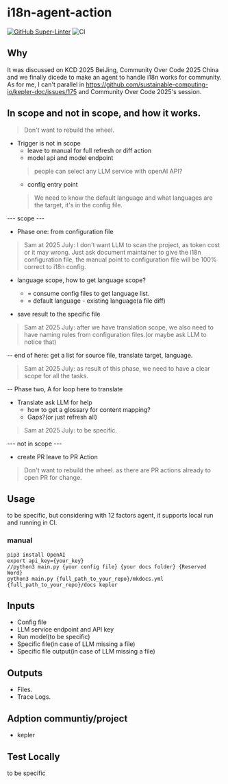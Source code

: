 # i18n-agent-action

[![GitHub Super-Linter](https://github.com/actions/hello-world-docker-action/actions/workflows/linter.yml/badge.svg)](https://github.com/super-linter/super-linter)
![CI](https://github.com/actions/hello-world-docker-action/actions/workflows/ci.yml/badge.svg)

## Why
It was discussed on KCD 2025 BeiJing, Community Over Code 2025 China and we finally dicede to make an agent to handle i18n works for community.
As for me, I can't parallel in https://github.com/sustainable-computing-io/kepler-doc/issues/175 and Community Over Code 2025's session.

## In scope and not in scope, and how it works.

> Don't want to rebuild the wheel.
- Trigger is not in scope
	- leave to manual for full refresh or diff action
  - model api and model endpoint
  > people can select any LLM service with openAI API?
	- config entry point
  > We need to know the default language and what languages are the target, it's in the config file.

--- scope ---
- Phase one: from configuration file
> Sam at 2025 July: I don't want LLM to scan the project, as token cost or it may wrong. Just ask document maintainer to give the i18n configuration file, the manual point to configuration file will be 100% correct to i18n config.

- language scope, how to get language scope?
	- = consume config files to get language list.
	- = default language - existing language(a file diff)

- save result to the specific file
> Sam at 2025 July: after we have translation scope, we also need to have naming rules from configuration files.(or maybe ask LLM to notice that)

-- end of here: get a list for source file, translate target, language.
> Sam at 2025 July: as result of this phase, we need to have a clear scope for all the tasks.

-- Phase two, A for loop here to translate
- Translate ask LLM for help
	- how to get a glossary for content mapping?
	- Gaps?(or just refresh all)

> Sam at 2025 July: to be specific.

--- not in scope ---
- create PR leave to PR Action

> Don't want to rebuild the wheel. as there are PR actions already to open PR for change.

## Usage
to be specific, but considering with 12 factors agent, it supports local run and running in CI.

### manual
```
pip3 install OpenAI
export api_key={your_key}
//python3 main.py {your config file} {your docs folder} {Reserved Word}
python3 main.py {full_path_to_your_repo}/mkdocs.yml {full_path_to_your_repo}/docs kepler
```

## Inputs
- Config file
- LLM service endpoint and API key
- Run model(to be specific)
- Specific file(in case of LLM missing a file)
- Specific file output(in case of LLM missing a file)

## Outputs
- Files.
- Trace Logs.

## Adption communtiy/project
- kepler

## Test Locally
to be specific